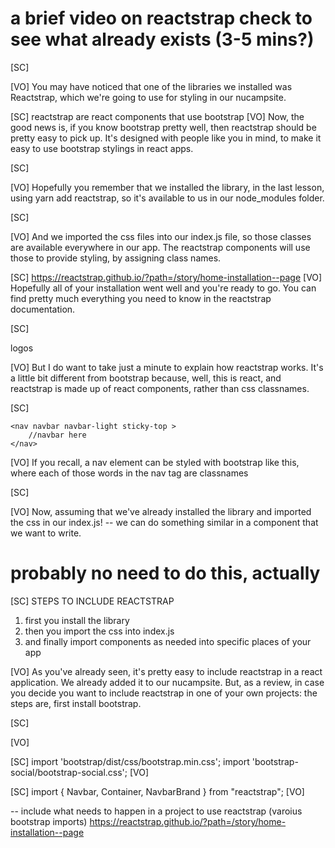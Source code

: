 # a brief video on reactstrap check to see what already exists (3-5 mins?)

[SC]

[VO]
You may have noticed that one of the libraries we installed was Reactstrap, which we're going to use for styling in our nucampsite.

[SC]
reactstrap are react components that use bootstrap
[VO]
Now, the good news is, if you know bootstrap pretty well, then reactstrap should be pretty easy to pick up. It's designed with people like you in mind, to make it easy to use bootstrap stylings in react apps.

[SC]

[VO]
Hopefully you remember that we installed the library, in the last lesson, using yarn add reactstrap, so it's available to us in our node_modules folder.

[SC]

[VO]
And we imported the css files into our index.js file, so those classes are available everywhere in our app. The reactstrap components will use those to provide styling, by assigning class names.

[SC]
https://reactstrap.github.io/?path=/story/home-installation--page
[VO]
Hopefully all of your installation went well and you're ready to go. You can find pretty much everything you need to know in the reactstrap documentation.

[SC]

logos

[VO]
But I do want to take just a minute to explain how reactstrap works. It's a little bit different from bootstrap because, well, this is react, and reactstrap is made up of react components, rather than css classnames.

[SC]

    <nav navbar navbar-light sticky-top >
        //navbar here
    </nav>

[VO]
If you recall, a nav element can be styled with bootstrap like this, where each of those words in the nav tag are classnames

[SC]

[VO]
Now, assuming that we've already installed the library and imported the css in our index.js! -- we can do something similar in a component that we want to write.

# probably no need to do this, actually

[SC]
STEPS TO INCLUDE REACTSTRAP

1. first you install the library
2. then you import the css into index.js
3. and finally import components as needed into specific places of your app

[VO]
As you've already seen, it's pretty easy to include reactstrap in a react application. We already added it to our nucampsite. But, as a review, in case you decide you want to include reactstrap in one of your own projects: the steps are, first install bootstrap.

[SC]

[VO]

[SC]
import 'bootstrap/dist/css/bootstrap.min.css';
import 'bootstrap-social/bootstrap-social.css';
[VO]

[SC]
import { Navbar, Container, NavbarBrand } from "reactstrap";
[VO]

-- include what needs to happen in a project to use reactstrap (varoius bootstrap imports)
https://reactstrap.github.io/?path=/story/home-installation--page
